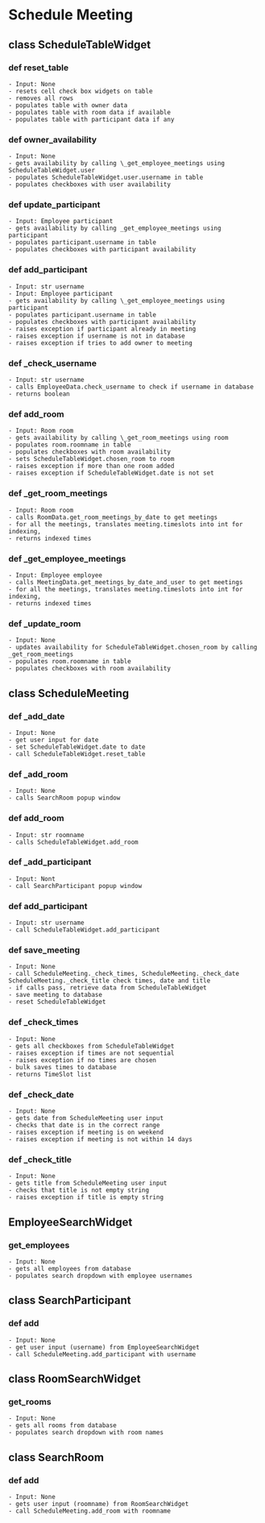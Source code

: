 # Schedule Meeting

## class ScheduleTableWidget

### def reset_table
	- Input: None
	- resets cell check box widgets on table
	- removes all rows
	- populates table with owner data 
	- populates table with room data if available
	- populates table with participant data if any

### def owner_availability
	- Input: None
	- gets availability by calling \_get_employee_meetings using ScheduleTableWidget.user
	- populates ScheduleTableWidget.user.username in table
	- populates checkboxes with user availability 

### def update_participant
	- Input: Employee participant
	- gets availability by calling _get_employee_meetings using participant
	- populates participant.username in table
	- populates checkboxes with participant availability

### def add_participant
	- Input: str username
	- Input: Employee participant
	- gets availability by calling \_get_employee_meetings using participant
	- populates participant.username in table
	- populates checkboxes with participant availability
	- raises exception if participant already in meeting
	- raises exception if username is not in database
	- raises exception if tries to add owner to meeting

### def \_check_username
	- Input: str username
	- calls EmployeeData.check_username to check if username in database
	- returns boolean

### def add_room
	- Input: Room room
	- gets availability by calling \_get_room_meetings using room
	- populates room.roomname in table
	- populates checkboxes with room availability
	- sets ScheduleTableWidget.chosen_room to room
	- raises exception if more than one room added
	- raises exception if ScheduleTableWidget.date is not set

### def \_get_room_meetings
	- Input: Room room
	- calls RoomData.get_room_meetings_by_date to get meetings
	- for all the meetings, translates meeting.timeslots into int for indexing, 
	- returns indexed times

### def \_get_employee_meetings
	- Input: Employee employee
	- calls MeetingData.get_meetings_by_date_and_user to get meetings
	- for all the meetings, translates meeting.timeslots into int for indexing, 
	- returns indexed times

### def \_update_room
	- Input: None
	- updates availability for ScheduleTableWidget.chosen_room by calling _get_room_meetings
	- populates room.roomname in table
	- populates checkboxes with room availability

## class ScheduleMeeting

### def \_add_date
	- Input: None
	- get user input for date
	- set ScheduleTableWidget.date to date
	- call ScheduleTableWidget.reset_table

### def \_add_room
	- Input: None
	- calls SearchRoom popup window

### def add_room
	- Input: str roomname
	- calls ScheduleTableWidget.add_room

### def \_add_participant
	- Input: Nont
	- call SearchParticipant popup window

### def add_participant
	- Input: str username
	- call ScheduleTableWidget.add_participant

### def save_meeting
	- Input: None
	- call ScheduleMeeting._check_times, ScheduleMeeting._check_date ScheduleMeeting._check_title check times, date and title
	- if calls pass, retrieve data from ScheduleTableWidget
	- save meeting to database
	- reset ScheduleTableWidget

### def \_check_times
	- Input: None
	- gets all checkboxes from ScheduleTableWidget
	- raises exception if times are not sequential
	- raises exception if no times are chosen
	- bulk saves times to database
	- returns TimeSlot list

### def \_check_date
	- Input: None
	- gets date from ScheduleMeeting user input
	- checks that date is in the correct range
	- raises exception if meeting is on weekend
	- raises exception if meeting is not within 14 days

### def \_check_title
	- Input: None
	- gets title from ScheduleMeeting user input
	- checks that title is not empty string
	- raises exception if title is empty string

## EmployeeSearchWidget

### get_employees
	- Input: None
	- gets all employees from database
	- populates search dropdown with employee usernames

## class SearchParticipant

### def add
	- Input: None
	- get user input (username) from EmployeeSearchWidget
	- call ScheduleMeeting.add_participant with username

## class RoomSearchWidget

### get_rooms
	- Input: None
	- gets all rooms from database
	- populates search dropdown with room names

## class SearchRoom

### def add
	- Input: None
	- gets user input (roomname) from RoomSearchWidget
	- call ScheduleMeeting.add_room with roomname

		



